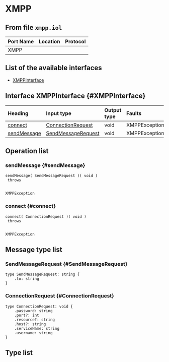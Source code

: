# XMPP

## From file `xmpp.iol`

| Port Name | Location | Protocol |
| :--- | :--- | :--- |
| XMPP |  |  |

## List of the available interfaces

* [XMPPInterface](xmpp.md#XMPPInterface)

## Interface XMPPInterface {#XMPPInterface}

| Heading | Input type | Output type | Faults |
| :--- | :--- | :--- | :--- |
| [connect](xmpp.md#connect) | [ConnectionRequest](xmpp.md#ConnectionRequest)  | void  |  XMPPException,   |
| [sendMessage](xmpp.md#sendMessage) | [SendMessageRequest](xmpp.md#SendMessageRequest)  | void  |  XMPPException,   |

## Operation list

### sendMessage {#sendMessage}

```text
sendMessage( SendMessageRequest )( void )
 throws


XMPPException
```

### connect {#connect}

```text
connect( ConnectionRequest )( void )
 throws


XMPPException
```

## Message type list

### SendMessageRequest {#SendMessageRequest}

```text
type SendMessageRequest: string { 
    .to: string
}
```

### ConnectionRequest {#ConnectionRequest}

```text
type ConnectionRequest: void { 
    .password: string
    .port?: int
    .resource?: string
    .host?: string
    .serviceName: string
    .username: string
}
```

## Type list

